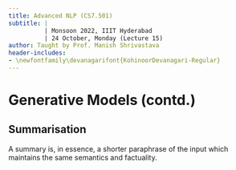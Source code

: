 ```yaml
---
title: Advanced NLP (CS7.501)
subtitle: |
          | Monsoon 2022, IIIT Hyderabad
          | 24 October, Monday (Lecture 15)
author: Taught by Prof. Manish Shrivastava
header-includes:
- \newfontfamily\devanagarifont{KohinoorDevanagari-Regular}
---
```


# Generative Models (contd.)
## Summarisation
A summary is, in essence, a shorter paraphrase of the input which maintains the same semantics and factuality.